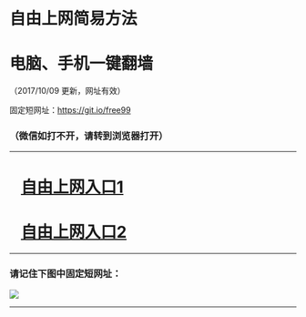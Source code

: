 ﻿# 自由上网简易方法

# 电脑、手机一键翻墙

（2017/10/09 更新，网址有效）

固定短网址：https://git.io/free99

### （微信如打不开，请转到浏览器打开）


***





# &nbsp;&nbsp; <a href="http://ft2326619038.fwq-tz-1001.info/fwqtz01.html?t=100900129374 " target="_blank">自由上网入口1</a>
# &nbsp;&nbsp; <a href="http://ft2155927069.fwq-tz-1002.info/fwqtz02.html?t=10090017900 " target="_blank">自由上网入口2</a>
***

### 请记住下图中固定短网址：

<img src="https://s3-us-west-2.amazonaws.com/fwq-1001/yjfq-20170905okok.png" /> 


***


